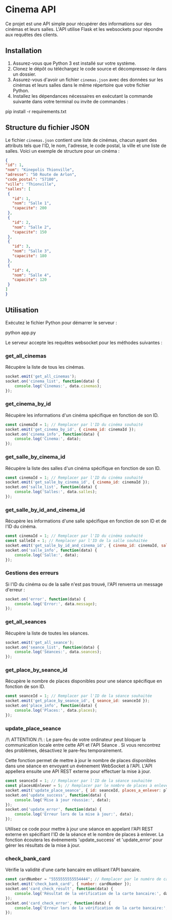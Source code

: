 # Cinema API

Ce projet est une API simple pour récupérer des informations sur des cinémas et leurs salles. L'API utilise Flask et les websockets pour répondre aux requêtes des clients.


## Installation

1. Assurez-vous que Python 3 est installé sur votre système.
2. Clonez le dépôt ou téléchargez le code source et décompressez-le dans un dossier.
2. Assurez-vous d'avoir un fichier `cinemas.json` avec des données sur les cinémas et leurs salles dans le même répertoire que votre fichier Python.
4. Installez les dépendances nécessaires en exécutant la commande suivante dans votre terminal ou invite de commandes :

pip install -r requirements.txt


## Structure du fichier JSON

Le fichier `cinemas.json` contient une liste de cinémas, chacun ayant des attributs tels que l'ID, le nom, l'adresse, le code postal, la ville et une liste de salles. Voici un exemple de structure pour un cinéma :

```json
{
"id": 1,
"nom": "Kinepolis Thionville",
"adresse": "50 Route de Arlon",
"code_postal": "57100",
"ville": "Thionville",
"salles": [
 {
   "id": 1,
   "nom": "Salle 1",
   "capacite": 200
 },
 {
   "id": 2,
   "nom": "Salle 2",
   "capacite": 150
 },
 {
   "id": 3,
   "nom": "Salle 3",
   "capacite": 180
 },
 {
   "id": 4,
   "nom": "Salle 4",
   "capacite": 120
 }
]
}
```


## Utilisation

Exécutez le fichier Python pour démarrer le serveur :

python app.py

Le serveur accepte les requêtes websocket pour les méthodes suivantes :


### get_all_cinemas

Récupère la liste de tous les cinémas.

```javascript
socket.emit('get_all_cinemas');
socket.on('cinema_list', function(data) {
    console.log('Cinemas:', data.cinemas);
});
```

### get_cinema_by_id

Récupère les informations d'un cinéma spécifique en fonction de son ID.

```javascript
const cinemaId = 1; // Remplacer par l'ID du cinéma souhaité
socket.emit('get_cinema_by_id', { cinema_id: cinemaId });
socket.on('cinema_info', function(data) {
    console.log('Cinema:', data);
});
```

### get_salle_by_cinema_id

Récupère la liste des salles d'un cinéma spécifique en fonction de son ID.

```javascript
const cinemaId = 1; // Remplacer par l'ID du cinéma souhaité
socket.emit('get_salle_by_cinema_id', { cinema_id: cinemaId });
socket.on('salle_list', function(data) {
    console.log('Salles:', data.salles);
});
```

### get_salle_by_id_and_cinema_id

Récupère les informations d'une salle spécifique en fonction de son ID et de l'ID du cinéma.

```javascript
const cinemaId = 1; // Remplacer par l'ID du cinéma souhaité
const salleId = 1; // Remplacer par l'ID de la salle souhaitée
socket.emit('get_salle_by_id_and_cinema_id', { cinema_id: cinemaId, salle_id: salleId });
socket.on('salle_info', function(data) {
    console.log('Salle:', data);
});
```

### Gestions des erreurs

Si l'ID du cinéma ou de la salle n'est pas trouvé, l'API renverra un message d'erreur :

```javascript
socket.on('error', function(data) {
    console.log('Error:', data.message);
});
```

### get_all_seances

Récupère la liste de toutes les séances.

```javascript
socket.emit('get_all_seance');
socket.on('seance_list', function(data) {
    console.log('Séances:', data.seances);
});
```

### get_place_by_seance_id

Récupère le nombre de places disponibles pour une séance spécifique en fonction de son ID.

```javascript
const seanceId = 1; // Remplacer par l'ID de la séance souhaitée
socket.emit('get_place_by_seance_id', { seance_id: seanceId });
socket.on('place_info', function(data) {
    console.log('Places:', data.places);
});
``` 

### update_place_seance

/!\ ATTENTION /!\ : Le pare-feu de votre ordinateur peut bloquer la communication locale entre cette API et l'API Séance . Si vous rencontrez des problèmes, désactivez le pare-feu temporairement.

Cette fonction permet de mettre à jour le nombre de places disponibles dans une séance en envoyant un événement WebSocket à l'API. L'API appellera ensuite une API REST externe pour effectuer la mise à jour.

```javascript
const seanceId = 1; // Remplacer par l'ID de la séance souhaitée
const placesAEnlever = 5; // Remplacer par le nombre de places à enlever
socket.emit('update_place_seance', { id: seanceId, places_a_enlever: placesAEnlever });
socket.on('update_success', function(data) {
    console.log('Mise à jour réussie:', data);
});
socket.on('update_error', function(data) {
    console.log('Erreur lors de la mise à jour:', data);
});
```

Utilisez ce code pour mettre à jour une séance en appelant l'API REST externe en spécifiant l'ID de la séance et le nombre de places à enlever. La fonction écoutera les événements 'update_success' et 'update_error' pour gérer les résultats de la mise à jour.

### check_bank_card

Vérifie la validité d'une carte bancaire en utilisant l'API bancaire.

```javascript
const cardNumber = "5555555555554444"; // Remplacer par le numéro de carte bancaire souhaité
socket.emit('check_bank_card', { number: cardNumber });
socket.on('card_check_result', function(data) {
    console.log('Résultat de la vérification de la carte bancaire:', data.is_valid);
});
socket.on('card_check_error', function(data) {
    console.log('Erreur lors de la vérification de la carte bancaire:', data);
});
```
